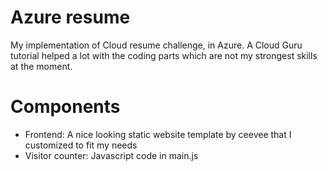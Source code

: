 # Azure resume
My implementation of Cloud resume challenge, in Azure. A Cloud Guru tutorial helped a lot with the coding parts which are not my strongest skills at the moment.

# Components
- Frontend: A nice looking static website template by ceevee that I customized to fit my needs
- Visitor counter: Javascript code in main.js